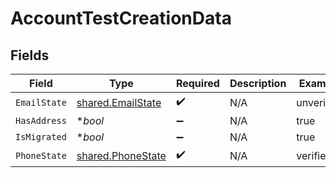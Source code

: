 # AccountTestCreationData


## Fields

| Field                                                         | Type                                                          | Required                                                      | Description                                                   | Example                                                       |
| ------------------------------------------------------------- | ------------------------------------------------------------- | ------------------------------------------------------------- | ------------------------------------------------------------- | ------------------------------------------------------------- |
| `EmailState`                                                  | [shared.EmailState](../../../pkg/models/shared/emailstate.md) | :heavy_check_mark:                                            | N/A                                                           | unverified                                                    |
| `HasAddress`                                                  | **bool*                                                       | :heavy_minus_sign:                                            | N/A                                                           | true                                                          |
| `IsMigrated`                                                  | **bool*                                                       | :heavy_minus_sign:                                            | N/A                                                           | true                                                          |
| `PhoneState`                                                  | [shared.PhoneState](../../../pkg/models/shared/phonestate.md) | :heavy_check_mark:                                            | N/A                                                           | verified                                                      |